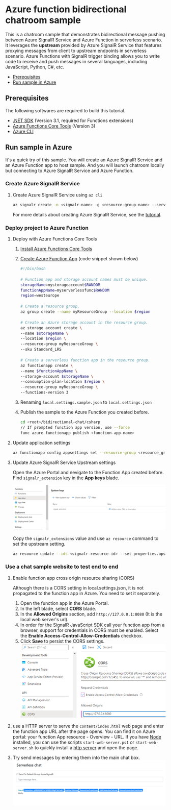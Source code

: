 # Azure function bidirectional chatroom sample

This is a chatroom sample that demonstrates bidirectional message pushing between Azure SignalR Service and Azure Function in serverless scenario. It leverages the **upstream** provided by Azure SignalR Service that features proxying messages from client to upstream endpoints in serverless scenario. Azure Functions with SignalR trigger binding allows you to write code to receive and push messages in several languages, including JavaScript, Python, C#, etc.

- [Prerequisites](#prerequisites)
- [Run sample in Azure](#run-sample-in-azure)

<a name="prerequisites"></a>

## Prerequisites

The following softwares are required to build this tutorial.
* [.NET SDK](https://dotnet.microsoft.com/download) (Version 3.1, required for Functions extensions)
* [Azure Functions Core Tools](https://docs.microsoft.com/en-us/azure/azure-functions/functions-run-local?tabs=windows%2Ccsharp%2Cbash#install-the-azure-functions-core-tools) (Version 3)
* [Azure CLI](https://docs.microsoft.com/en-us/cli/azure/install-azure-cli?view=azure-cli-latest)

<a name="run-sample-in-azure"></a>

## Run sample in Azure

It's a quick try of this sample. You will create an Azure SignalR Service and an Azure Function app to host sample. And you will launch chatroom locally but connecting to Azure SignalR Service and Azure Function.

### Create Azure SignalR Service

1. Create Azure SignalR Service using `az cli`

    ```bash
    az signalr create -n <signalr-name> -g <resource-group-name> --service-mode Serverless --sku Free_F1
    ```

    For more details about creating Azure SignalR Service, see the [tutorial](https://docs.microsoft.com/en-us/azure/azure-signalr/signalr-quickstart-azure-functions-javascript#create-an-azure-signalr-service-instance).

### Deploy project to Azure Function

1. Deploy with Azure Functions Core Tools
    1. [Install Azure Functions Core Tools](https://docs.microsoft.com/en-us/azure/azure-functions/functions-run-local?tabs=windows%2Ccsharp%2Cbash#install-the-azure-functions-core-tools)
    2. [Create Azure Function App](https://docs.microsoft.com/en-us/azure/azure-functions/scripts/functions-cli-create-serverless#sample-script) (code snippet shown below)

        ```bash
        #!/bin/bash

        # Function app and storage account names must be unique.
        storageName=mystorageaccount$RANDOM
        functionAppName=myserverlessfunc$RANDOM
        region=westeurope

        # Create a resource group.
        az group create --name myResourceGroup --location $region

        # Create an Azure storage account in the resource group.
        az storage account create \
        --name $storageName \
        --location $region \
        --resource-group myResourceGroup \
        --sku Standard_LRS

        # Create a serverless function app in the resource group.
        az functionapp create \
        --name $functionAppName \
        --storage-account $storageName \
        --consumption-plan-location $region \
        --resource-group myResourceGroup \
        --functions-version 3
        ```

    3. Renaming `local.settings.sample.json` to `local.settings.json`
    4. Publish the sample to the Azure Function you created before.

        ```bash
        cd <root>/bidirectional-chat/csharp
        // If prompted function app version, use --force
        func azure functionapp publish <function-app-name>
        ```

2. Update application settings

    ```bash
    az functionapp config appsettings set --resource-group <resource_group_name> --name <function_name> --setting AzureSignalRConnectionString="<signalr_connection_string>"
    ```

3. Update Azure SignalR Service Upstream settings

    Open the Azure Portal and nevigate to the Function App created before. Find `signalr_extension` key in the **App keys** blade.

    ![Overview with auth](content/getkeys.png)

    Copy the `signalr_extensions` value and use `az resource` command to set the upstream setting.

    ```bash
    az resource update --ids <signalr-resource-id> --set properties.upstream.templates="[{'UrlTemplate': '<function-url>/runtime/webhooks/signalr?code=<signalr_extension-key>', 'EventPattern': '*', 'HubPattern': '*', 'CategoryPattern': '*'}]"
    ```

### Use a chat sample website to test end to end

1. Enable function app cross origin resource sharing (CORS)

    Although there is a CORS setting in local.settings.json, it is not propagated to the function app in Azure. You need to set it separately.

    1. Open the function app in the Azure Portal.
    2. In the left blade, select **CORS** blade.
    3. In the **Allowed Origins** section, add `http://127.0.0.1:8080` (It is the local web server's url).
    4. In order for the SignalR JavaScript SDK call your function app from a browser, support for credentials in CORS must be enabled. Select the **Enable Access-Control-Allow-Credentials** checkbox.
    5. Click **Save** to persist the CORS settings.
    ![CORS](content/cors.png)

2. use a HTTP server to serve the `content/index.html` web page and enter the function app URL after the page opens. You can find it on Azure portal: your function App resource - Overview - URL. If you have [Node](https://nodejs.org/) installed, you can use the scripts `start-web-server.ps1` or `start-web-server.sh` to quickly install a [http server](https://www.npmjs.com/package/live-server) and open the page.

3. Try send messages by entering them into the main chat box.
    ![Chatroom](content/chatroom.png)
